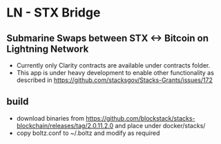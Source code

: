 # LN - STX Bridge

## Submarine Swaps between STX <-> Bitcoin on Lightning Network

* Currently only Clarity contracts are available under contracts folder. 
* This app is under heavy development to enable other functionality as described in https://github.com/stacksgov/Stacks-Grants/issues/172

## build
* download binaries from https://github.com/blockstack/stacks-blockchain/releases/tag/2.0.11.2.0 and place under docker/stacks/
* copy boltz.conf to ~/.boltz and modify as required

